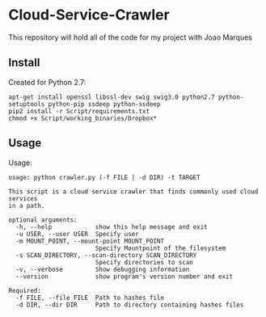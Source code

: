 # Cloud-Service-Crawler
This repository will hold all of the code for my project with Joao Marques


## Install

Created for Python 2.7:

```
apt-get install openssl libssl-dev swig swig3.0 python2.7 python-setuptools python-pip ssdeep python-ssdeep
pip2 install -r Script/requirements.txt
chmod +x Script/working_binaries/Dropbox*
```

## Usage

Usage:
```
usage: python crawler.py (-f FILE | -d DIR) -t TARGET

This script is a cloud service crawler that finds commonly used cloud 
services
in a path.

optional arguments:
  -h, --help            show this help message and exit
  -u USER, --user USER  Specify user
  -m MOUNT_POINT, --mount-point MOUNT_POINT
                        Specify Mountpoint of the filesystem
  -s SCAN_DIRECTORY, --scan-directory SCAN_DIRECTORY
                        Specify directories to scan
  -v, --verbose         Show debugging information
  --version             show program's version number and exit

Required:
  -f FILE, --file FILE  Path to hashes file
  -d DIR, --dir DIR     Path to directory containing hashes files
```
